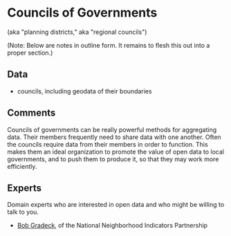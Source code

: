 # Councils of Governments

(aka "planning districts," aka "regional councils")

(Note: Below are notes in outline form. It remains to flesh this out into a proper section.)

## Data

* councils, including geodata of their boundaries

## Comments

Councils of governments can be really powerful methods for aggregating data. Their members frequently need to share data with one another. Often the councils require data from their members in order to function. This makes them an ideal organization to promote the value of open data to local governments, and to push them to produce it, so that they may work more efficiently.

## Experts

Domain experts who are interested in open data and who might be willing to talk to you.

* [Bob Gradeck](http://www.neighborhoodindicators.org/partners/directory/bob-gradeck), of the National Neighborhood Indicators Partnership
